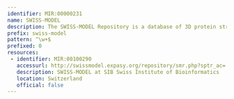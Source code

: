 ```yaml
---
identifier: MIR:00000231
name: SWISS-MODEL
description: The SWISS-MODEL Repository is a database of 3D protein structure models generated by the SWISS-MODEL homology-modelling pipeline for sequences registered is SWISS-PROT.
prefix: swiss-model
pattern: ^\w+$
prefixed: 0
resources:
 - identifier: MIR:00100290
   accessurl: http://swissmodel.expasy.org/repository/smr.php?sptr_ac=
   description: SWISS-MODEL at SIB Swiss Institute of Bioinformatics
   location: Switzerland
   official: false
---
```

